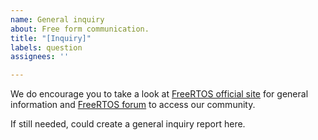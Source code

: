```yaml
---
name: General inquiry
about: Free form communication.
title: "[Inquiry]"
labels: question
assignees: ''

---
```


We do encourage you to take a look at [FreeRTOS official site](https://www.FreeRTOS.org) for general information and [FreeRTOS forum](https://forums.freertos.org) to access our community.

If still needed, could create a general inquiry report here.
